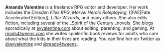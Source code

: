 **Amanda Valentine** is a freelance RPG editor and developer. Her work includes the _Dresden Files RPG_, _Marvel Heroic Roleplaying_, [[FAE|Fate Accelerated Edition]], _Little Wizards_, and many others. She also edits fiction, including several of the _Spirit of the Century _novels. She blogs sporadically at [ayvalentine.com](http://ayvalentine.com/) about editing, parenting, and gaming. At [reads4tweens.com](http://reads4tweens.com/) she writes spoilerific book reviews for adults who care about what the kids in their lives are reading. You can find her on Twitter as [@ayvalentine](https://twitter.com/ayvalentine.html) and [@reads4tweens](https://twitter.com/reads4tweens.html).

